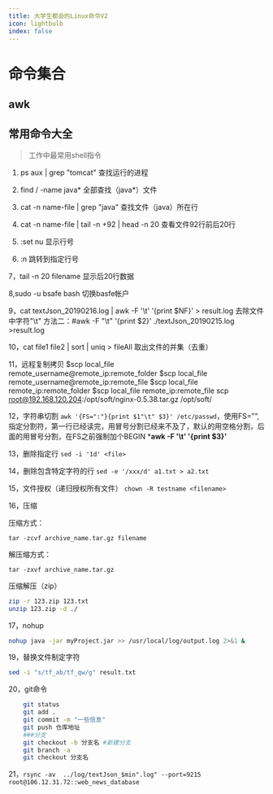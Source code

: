 ```yaml
---
title: 大学生都会的Linux命令V2
icon: lightbulb
index: false
---
```







# 命令集合

## awk



## 常用命令大全

> 工作中最常用shell指令

1. ps aux | grep "tomcat"			查找运行的进程

2. find / -name java*				全部查找（java*）文件

3. cat -n name-file | grep "java"		查找文件（java）所在行

4. cat -n name-file | tail -n +92 | head -n 20		查看文件92行前后20行

5. :set nu 显示行号

6. :n  跳转到指定行号

7，tail -n 20 filename	显示后20行数据

8,sudo -u bsafe bash	切换basfe帐户

9，cat textJson_20190216.log | awk -F '\t' '{print $NF}' > result.log	去除文件中字符"\t"
	方法二：#awk -F "\t" '{print $2}' ./textJson_20190215.log >result.log

10，cat file1 file2 | sort | uniq > fileAll	取出文件的并集（去重）

11，远程复制拷贝
$scp local_file remote_username@remote_ip:remote_folder
$scp local_file remote_username@remote_ip:remote_file
$scp local_file remote_ip:remote_folder
$scp local_file remote_ip:remote_file
scp root@192.168.120.204:/opt/soft/nginx-0.5.38.tar.gz /opt/soft/

12，字符串切割
`awk '{FS=":"}{print $1"\t" $3}' /etc/passwd`，使用FS=””,指定分割符，第一行已经读完，用冒号分割已经来不及了，默认的用空格分割，后面的用冒号分割，在FS之前强制加个BEGIN
***********awk -F '\t' '{print $3}'**********

13，删除指定行	`sed -i '1d' <file>`

14，删除包含特定字符的行	`sed -e '/xxx/d' a1.txt > a2.txt`

15，文件授权（递归授权所有文件）	`chown -R testname <filename>`

16，压缩

压缩方式： 

`tar -zcvf archive_name.tar.gz filename`

解压缩方式： 

`tar -zxvf archive_name.tar.gz`
	
压缩解压（zip）

```bash
zip -r 123.zip 123.txt
unzip 123.zip -d ./
```
	 
17，nohup

```bash
nohup java -jar myProject.jar >> /usr/local/log/output.log 2>&1 &
```

19，替换文件制定字符

```bash
sed -i "s/tf_ab/tf_qw/g" result.txt
```


20，git命令

```bash
    git status
	git add .
	git commit -m "一些信息"
	git push 仓库地址
	###分支
	git checkout -b 分支名 #新建分支
	git branch -a 
	git checkout 分支名
```

21，`rsync -av  ../log/textJson_$min".log" --port=9215 root@106.12.31.72::web_news_database`



